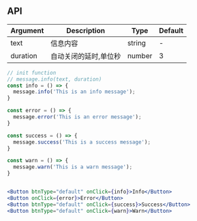 ## API

| Argument | Description           | Type   | Default |
| -------- | --------------------- | ------ | ------- |
| text     | 信息内容              | string | -       |
| duration | 自动关闭的延时,单位秒 | number | 3       |

```jsx
// init function
// message.info(text, duration)
const info = () => {
  message.info('This is an info message');
}

const error = () => {
  message.error('This is an error message');
}

const success = () => {
  message.success('This is a success message');
}

const warn = () => {
  message.warn('This is a warn message');
}


<Button btnType="default" onClick={info}>Info</Button>
<Button onClick={error}>Error</Button>
<Button btnType="default" onClick={success}>Success</Button>
<Button btnType="default" onClick={warn}>Warn</Button>
```
